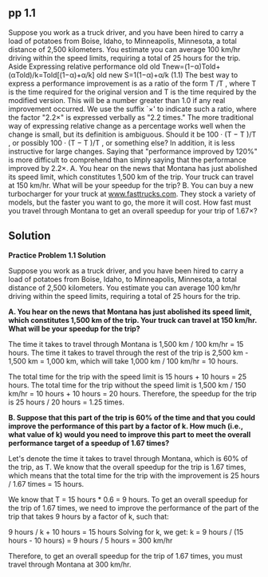 ## pp 1.1
Suppose you work as a truck driver, and you have been hired to
carry a load of potatoes from Boise, Idaho, to Minneapolis,
Minnesota, a total distance of 2,500 kilometers. You estimate you
can average 100 km/hr driving within the speed limits, requiring a
total of 25 hours for the trip.
Aside Expressing relative performance
old old
Tnew=(1−α)Told+(αTold)/k=Told[(1−α)+α/k]
old new
S=1(1−α)+α/k (1.1)
The best way to express a performance improvement is as a ratio
of the form T /T , where T is the time required for the original
version and T is the time required by the modified version. This
will be a number greater than 1.0 if any real improvement
occurred. We use the suffix `×' to indicate such a ratio, where the
factor "2.2×" is expressed verbally as "2.2 times."
The more traditional way of expressing relative change as a
percentage works well when the change is small, but its definition
is ambiguous. Should it be 100 · (T − T )/T , or possibly 100 ·
(T − T )/T , or something else? In addition, it is less instructive
for large changes. Saying that "performance improved by 120%"
is more difficult to comprehend than simply saying that the
performance improved by 2.2×.
A. You hear on the news that Montana has just abolished its speed
limit, which constitutes 1,500 km of the trip. Your truck can travel
at 150 km/hr. What will be your speedup for the trip?
B. You can buy a new turbocharger for your truck at
www.fasttrucks.com. They stock a variety of models, but the
faster you want to go, the more it will cost. How fast must you
travel through Montana to get an overall speedup for your trip of
1.67×?


## Solution
**Practice Problem 1.1 Solution**

Suppose you work as a truck driver, and you have been hired to carry a load of potatoes from Boise, Idaho, to Minneapolis, Minnesota, a total distance of 2,500 kilometers. You estimate you can average 100 km/hr driving within the speed limits, requiring a total of 25 hours for the trip.

**A. You hear on the news that Montana has just abolished its speed limit, which constitutes 1,500 km of the trip. Your truck can travel at 150 km/hr. What will be your speedup for the trip?**
 
The time it takes to travel through Montana is 1,500 km / 100 km/hr = 15 hours. The time it takes to travel through the rest of the trip is 2,500 km - 1,500 km = 1,000 km, which will take 1,000 km / 100 km/hr = 10 hours.

The total time for the trip with the speed limit is 15 hours + 10 hours = 25 hours. The total time for the trip without the speed limit is 1,500 km / 150 km/hr = 10 hours + 10 hours = 20 hours. Therefore, the speedup for the trip is 25 hours / 20 hours = 1.25 times.

**B. Suppose that this part of the trip is 60% of the time and that you could improve the performance of this part by a factor of k. How much (i.e., what value of k) would you need to improve this part to meet the overall performance target of a speedup of 1.67 times?**

Let's denote the time it takes to travel through Montana, which is 60% of the trip, as T. We know that the overall speedup for the trip is 1.67 times, which means that the total time for the trip with the improvement is 25 hours / 1.67 times = 15 hours.

We know that T = 15 hours * 0.6 = 9 hours. To get an overall speedup for the trip of 1.67 times, we need to improve the performance of the part of the trip that takes 9 hours by a factor of k, such that:

9 hours / k + 10 hours = 15 hours
Solving for k, we get:
k = 9 hours / (15 hours - 10 hours) = 9 hours / 5 hours = 300 km/hr

Therefore, to get an overall speedup for the trip of 1.67 times, you must travel through Montana at 300 km/hr.
